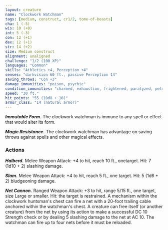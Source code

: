 ```yaml
---
layout: creature
name: "Clockwork Watchman"
tags: [medium, construct, cr1/2, tome-of-beasts]
cha: 1 (-5)
wis: 10 (+0)
int: 5 (-3)
con: 12 (+1)
dex: 12 (+1)
str: 14 (+2)
size: Medium construct
alignment: unaligned
challenge: "1/2 (100 XP)"
languages: "Common"
skills: "Athletics +4, Perception +4"
senses: "darkvision 60 ft., passive Perception 14"
saving_throws: "Con +3"
damage_immunities: "poison, psychic"
condition_immunities: "charmed, exhaustion, frightened, paralyzed, petrified, poisoned"
speed: "30 ft."
hit_points: "55 (10d8 + 10)"
armor_class: "14 (natural armor)"
---
```


***Immutable Form.*** The clockwork watchman is immune to any spell or effect that would alter its form.

***Magic Resistance.*** The clockwork watchman has advantage on saving throws against spells and other magical effects.

### Actions

***Halberd.*** Melee Weapon Attack: +4 to hit, reach 10 ft., onetarget. Hit: 7 (1d10 + 2) slashing damage.

***Slam.*** Melee Weapon Attack: +4 to hit, reach 5 ft., one target. Hit: 5 (1d6 + 2) bludgeoning damage.

***Net Cannon.*** Ranged Weapon Attack: +3 to hit, range 5/15 ft., one target, size Large or smaller. Hit: the target is restrained. A mechanism within the clockwork huntsman's chest can fire a net with a 20-foot trailing cable anchored within the watchman's chest. A creature can free itself (or another creature) from the net by using its action to make a successful DC 10 Strength check or by dealing 5 slashing damage to the net at AC 10. The watchman can fire up to four nets before it must be reloaded.

